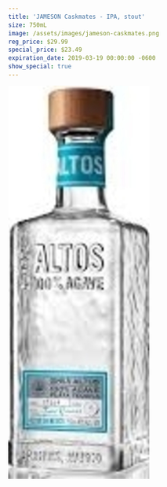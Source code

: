 ```yaml
---
title: 'JAMESON Caskmates - IPA, stout'
size: 750mL
image: /assets/images/jameson-caskmates.png
reg_price: $29.99
special_price: $23.49
expiration_date: 2019-03-19 00:00:00 -0600
show_special: true
---
```


![](/assets/images/versions/olmeca-2-1---x----288-800x---.jpg)